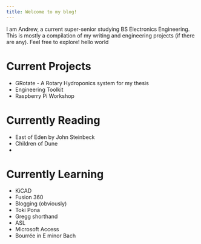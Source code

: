 ```yaml
---
title: Welcome to my blog!
---
```

I am Andrew, a current super-senior studying BS Electronics Engineering.
This is mostly a compilation of my writing and engineering projects (if there are any).
Feel free to explore!
hello world

# Current Projects
- GRotate - A Rotary Hydroponics system for my thesis
- Engineering Toolkit
- Raspberry Pi Workshop

# Currently Reading
- East of Eden by John Steinbeck
- Children of Dune 
- 

# Currently Learning
- KiCAD 
- Fusion 360
- Blogging (obviously)
- Toki Pona
- Gregg shorthand
- ASL
- Microsoft Access
- Bourrée in E minor Bach
